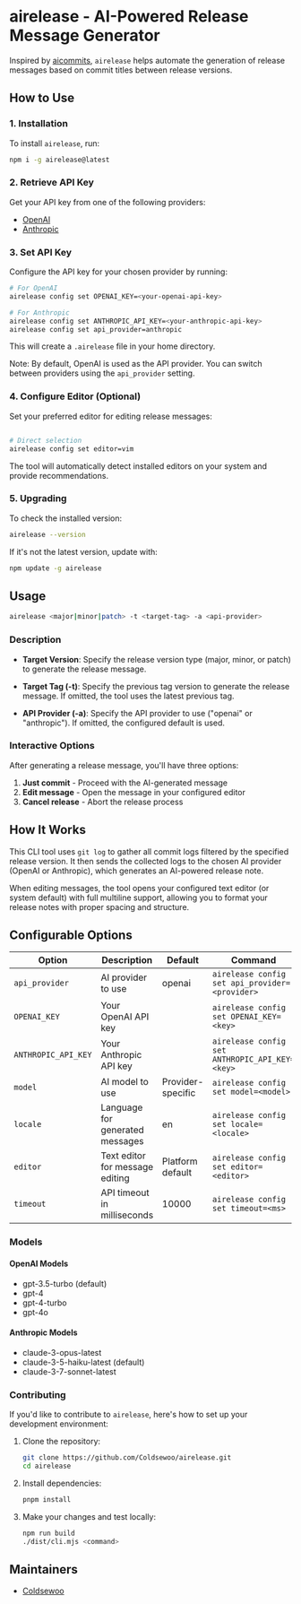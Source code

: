 # airelease - AI-Powered Release Message Generator

Inspired by [aicommits](https://github.com/Nutlope/aicommits), `airelease` helps automate the generation of release messages based on commit titles between release versions.

## How to Use

### 1. Installation

To install `airelease`, run:

```bash
npm i -g airelease@latest
```

### 2. Retrieve API Key

Get your API key from one of the following providers:

- [OpenAI](https://platform.openai.com/account/api-keys)
- [Anthropic](https://console.anthropic.com/settings/keys)

### 3. Set API Key

Configure the API key for your chosen provider by running:

```bash
# For OpenAI
airelease config set OPENAI_KEY=<your-openai-api-key>

# For Anthropic
airelease config set ANTHROPIC_API_KEY=<your-anthropic-api-key>
airelease config set api_provider=anthropic
```

This will create a `.airelease` file in your home directory.

Note: By default, OpenAI is used as the API provider. You can switch between providers using the `api_provider` setting.

### 4. Configure Editor (Optional)

Set your preferred editor for editing release messages:

```bash

# Direct selection
airelease config set editor=vim

```

The tool will automatically detect installed editors on your system and provide recommendations.

### 5. Upgrading

To check the installed version:

```bash
airelease --version
```

If it's not the latest version, update with:

```bash
npm update -g airelease
```

## Usage

```bash
airelease <major|minor|patch> -t <target-tag> -a <api-provider>
```

### Description

- **Target Version**: Specify the release version type (major, minor, or patch) to generate the release message.

- **Target Tag (-t)**: Specify the previous tag version to generate the release message. If omitted, the tool uses the latest previous tag.

- **API Provider (-a)**: Specify the API provider to use ("openai" or "anthropic"). If omitted, the configured default is used.

### Interactive Options

After generating a release message, you'll have three options:

1. **Just commit** - Proceed with the AI-generated message
2. **Edit message** - Open the message in your configured editor
3. **Cancel release** - Abort the release process

## How It Works

This CLI tool uses `git log` to gather all commit logs filtered by the specified release version. It then sends the collected logs to the chosen AI provider (OpenAI or Anthropic), which generates an AI-powered release note.

When editing messages, the tool opens your configured text editor (or system default) with full multiline support, allowing you to format your release notes with proper spacing and structure.

## Configurable Options

| Option              | Description                     | Default           | Command                                        |
| ------------------- | ------------------------------- | ----------------- | ---------------------------------------------- |
| `api_provider`      | AI provider to use              | openai            | `airelease config set api_provider=<provider>` |
| `OPENAI_KEY`        | Your OpenAI API key             |                   | `airelease config set OPENAI_KEY=<key>`        |
| `ANTHROPIC_API_KEY` | Your Anthropic API key          |                   | `airelease config set ANTHROPIC_API_KEY=<key>` |
| `model`             | AI model to use                 | Provider-specific | `airelease config set model=<model>`           |
| `locale`            | Language for generated messages | en                | `airelease config set locale=<locale>`         |
| `editor`            | Text editor for message editing | Platform default  | `airelease config set editor=<editor>`         |
| `timeout`           | API timeout in milliseconds     | 10000             | `airelease config set timeout=<ms>`            |

### Models

#### OpenAI Models

- gpt-3.5-turbo (default)
- gpt-4
- gpt-4-turbo
- gpt-4o

#### Anthropic Models

- claude-3-opus-latest
- claude-3-5-haiku-latest (default)
- claude-3-7-sonnet-latest

### Contributing

If you'd like to contribute to `airelease`, here's how to set up your development environment:

1. Clone the repository:

   ```bash
   git clone https://github.com/Coldsewoo/airelease.git
   cd airelease
   ```

2. Install dependencies:

   ```bash
   pnpm install
   ```

3. Make your changes and test locally:
   ```bash
   npm run build
   ./dist/cli.mjs <command>
   ```

## Maintainers

- [Coldsewoo](https://github.com/Coldsewoo)
